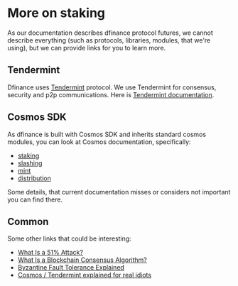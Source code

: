 # More on staking

As our documentation describes dfinance protocol futures, we cannot describe everything (such as protocols, libraries, modules, that we're using), but we can provide links for you to learn more.

## Tendermint

Dfinance uses [Tendermint](https://tendermint.com/) protocol. We use Tendermint for consensus, security and p2p communications. Here is [Tendermint documentation](https://docs.tendermint.com/master/#).

## Cosmos SDK

As dfinance is built with Cosmos SDK and inherits standard cosmos modules, you can look at Cosmos documentation, specifically:

- [staking](https://docs.cosmos.network/master/modules/staking/)
- [slashing](https://docs.cosmos.network/master/modules/slashing/01_concepts.html)
- [mint](https://docs.cosmos.network/master/modules/mint/01_concepts.html)
- [distribution](https://docs.cosmos.network/master/modules/distribution/)

Some details, that current documentation misses or considers not important you can find there.

## Common

Some other links that could be interesting:

- [What Is a 51% Attack?](https://academy.binance.com/security/what-is-a-51-percent-attack)
- [What Is a Blockchain Consensus Algorithm?](https://academy.binance.com/blockchain/what-is-a-blockchain-consensus-algorithm)
- [Byzantine Fault Tolerance Explained](https://academy.binance.com/blockchain/byzantine-fault-tolerance-explained)
- [Cosmos / Tendermint explained for real idiots](https://medium.com/coinmonks/cosmos-tendermint-explained-for-real-idiots-ab4305cbb41)
